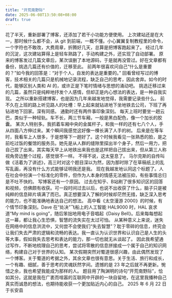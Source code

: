 ```yaml
---
title: "开荒南野际"
date: 2025-06-08T13:50:08+08:00
draft: true
---
```


花了半天，重新部署了博客，还添加了若干小功能方便使用。
上次建站还是在大一，那时候什么都不会，从 git 到前端，一概不懂。小心翼翼复制教程里的命令，一个字符也不敢改，大费周章，折腾好几天，总算是把博客跑起来了。
经过几年的沉淀，这次建站算得上是轻车熟路了，手动构建之外，还实现了自动部署。
原来的博客发过几篇文章后，某次误删了本地源码，于是就再没管过。好在文章都有备份，挑选几篇还有价值的，迁移至此。
前两年很喜欢问自己“什么是重要的？”如今我的回答是：“对于个人，自发的表达是重要的。”
回看曾经写过的博客，技术相关的几篇只是机械地记录流程，缺乏自己的思考，因此舍弃。如今的时代，能够区别人类和 AI 的，或许正是下笔时情绪与思想的涌动吧。
挑选迁移过来的几篇，虽然只是纯粹地抒发个人感情，但却正是内心想法的表达，是一种自我实现。
之所以重新搭建博客，也是因为几年来越发地觉得，我需要记录些什么。
前不久在上班的路上听见路人的吐槽：早上起来就钻进地下坐地铁去公司，下班了再钻进地下回家。深有同感。
通勤时还有两件事印象深刻。
每天上班时要坐一趟云巴，类似于一种轻轨。车不长，两三节车厢，一般是黑白配色，像一个加长的胶囊。
某次人特别多。我抓着车厢中央的金属杆子，和我一样的还有七八个人，手从四面八方伸过来。某个瞬间我感觉这好像一棵长满了人手的树。
后来是在等车时，我看车上人很多，于是想等下一趟好了。这个时候我看见一张熟悉的脸，是之前吃过饭的餐馆的服务员。她先是从人群的缝隙里探出半个身子，然后一用力，把自己拔了出来。其实每天早上从地铁出来我也是这样把自己拔出来，但从第三人称视角旁边整个过程，感觉很不一样。
不得不说，这太窒息了。
马尔克斯的自传叫做《活着为了讲述》，高三时对这个题目深以为然，因为那时除了在草稿纸上的乱写乱画，再没有什么方式能够证明我还是我。
现在我越发地认同这个标题了。人在社会中扮演一个标准化的零件，但作为人本身的情感无法被压抑，有些事情总归是不吐不快的。
写博客还有一个原因。
过去在知乎、B站刷了很多知识区的回答和视频，仿佛颇有收获。可一段时间过去以后，也说不出收获了什么，脑子只是被纯粹的信息碎片填满了而已。真正想要深入了解的时候却茫然无措，缺乏深入思考的能力，也不能准确地表达自己的想法。
高中看《太空漫游 2000》的时候，有个情节印象深刻。Dave 在“处决”飞船上的人工智能 HAL9000 时，HAL 哀求道“My mind is going”，随后笨拙地用电子音唱起《Daisy Bell》。后来每每想起这一幕，都让我心生恐惧，智慧的流失实在太过可怕。
从某种意义上来说，迷失在网络中的信息洪流中，又何尝不会使我们“失去智慧”？耽于零碎的信息，终究会让我们失去严肃的逻辑和流畅的表达。我一直认为认识世界和认识自己是人生的头等大事，假如我失去思考和表达的能力，那一切也就无从谈起了。
因此我希望通过写作，不断地梳理自己的思考，尝试将零散的信息拼接成一个属于自己的知识网络，构建自己对于世界的认知。
某次假期突然对蜀道很感兴趣，由此偶然发现了一个博客。关于蜀道的考据之外，其余文章也很有意思。关于生活、旅行和成长，一个有趣、细腻，善于思考的灵魂跃然字间。遗憾的是 23 年之后就不再更新。惋惜之余，我也希望我能成为那样的人。
题目用了陶渊明的诗句“开荒南野际”，恰如其分。这就是我在广袤而喧嚣的互联网中开辟的一块自留地，在这里我播种自己真实而诚恳的想法，也期待能收获一个更加贴近内心的自己。
2025 年 6 月 22 日于长安县
